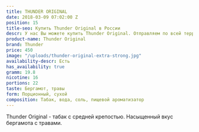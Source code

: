 ```yaml
---
title: THUNDER ORIGINAL
date: 2018-03-09 07:02:00 Z
position: 15
title-seo: Купить Thunder Original в России
descr: У нас Вы можете купить Thunder Original. Отправляем по всей территории России.
product-name: Thunder Original
brand: Thunder
price: 450
image: "/uploads/thunder-original-extra-strong.jpg"
availability-descr: Есть
has_availability: true
gramm: 19.8
nicotine: 16
portions: 22
taste: Бергамот, травы
form: Порционный, сухой
composition: Табак, вода, соль, пищевой ароматизатор
---
```


Thunder Original - табак с средней крепостью. Насыщенный вкус бергамота с травами.